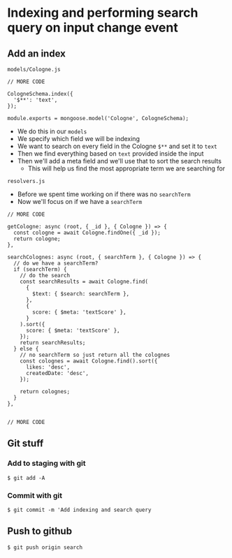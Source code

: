 # Indexing and performing search query on input change event
## Add an index

`models/Cologne.js`

```
// MORE CODE

CologneSchema.index({
  '$**': 'text',
});

module.exports = mongoose.model('Cologne', CologneSchema);
```

* We do this in our `models`
* We specify which field we will be indexing
* We want to search on every field in the Cologne `$**` and set it to `text`
* Then we find everything based on `text` provided inside the input
* Then we'll add a meta field and we'll use that to sort the search results
    - This will help us find the most appropriate term we are searching for

`resolvers.js`

* Before we spent time working on if there was no `searchTerm`
* Now we'll focus on if we have a `searchTerm`

```
// MORE CODE

getCologne: async (root, { _id }, { Cologne }) => {
  const cologne = await Cologne.findOne({ _id });
  return cologne;
},

searchColognes: async (root, { searchTerm }, { Cologne }) => {
  // do we have a searchTerm?
  if (searchTerm) {
    // do the search
    const searchResults = await Cologne.find(
      {
        $text: { $search: searchTerm },
      },
      {
        score: { $meta: 'textScore' },
      }
    ).sort({
      score: { $meta: 'textScore' },
    });
    return searchResults;
  } else {
    // no searchTerm so just return all the colognes
    const colognes = await Cologne.find().sort({
      likes: 'desc',
      createdDate: 'desc',
    });

    return colognes;
  }
},


// MORE CODE
```

## Git stuff

### Add to staging with git
`$ git add -A`

### Commit with git
`$ git commit -m 'Add indexing and search query`

## Push to github
`$ git push origin search`
